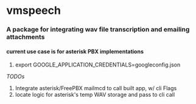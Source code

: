 # vmspeech

### A package for integrating wav file transcription and emailing attachments
#### current use case is for asterisk PBX implementations

1. export GOOGLE_APPLICATION_CREDENTIALS=googleconfig.json

_TODOs_
1. Integrate asterisk/FreePBX mailmcd to call built app, w/ cli Flags
2. locate logic for asterisk's temp WAV storage and pass to cli call 
